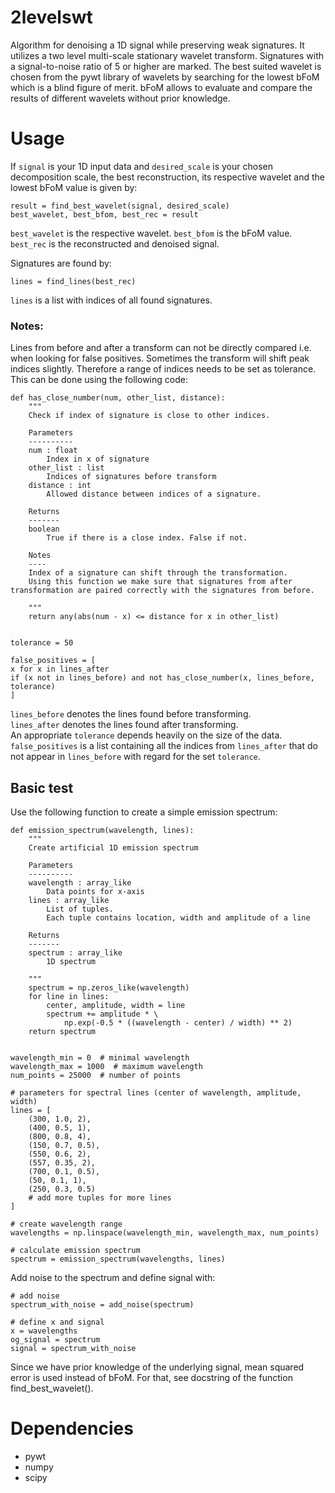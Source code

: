 # 2levelswt
Algorithm for denoising a 1D signal while preserving weak signatures. It utilizes a two level multi-scale stationary wavelet transform.
Signatures with a signal-to-noise ratio of 5 or higher are marked. The best suited wavelet is chosen from the pywt library of wavelets by searching for the lowest bFoM which is a blind figure of merit. bFoM allows to evaluate and compare the results of different wavelets without prior knowledge.

# Usage
If `signal` is your 1D input data and `desired_scale` is your chosen decomposition scale, the best reconstruction,  its respective wavelet and the lowest bFoM value is given by:

    result = find_best_wavelet(signal, desired_scale)
    best_wavelet, best_bfom, best_rec = result

`best_wavelet` is the respective wavelet.
`best_bfom` is the bFoM value.
`best_rec` is the reconstructed and denoised signal.

Signatures are found by:

    lines = find_lines(best_rec)

`lines` is a list with indices of all found signatures.

### Notes:

Lines from before and after a transform can not be directly compared i.e. when looking for false positives.
Sometimes the transform will shift peak indices slightly. Therefore a range of indices needs to be set as tolerance. This can be done using the following code:

    def has_close_number(num, other_list, distance):
        """
        Check if index of signature is close to other indices.

        Parameters
        ----------
        num : float
            Index in x of signature 
        other_list : list
            Indices of signatures before transform
        distance : int
            Allowed distance between indices of a signature.

        Returns
        -------
        boolean
            True if there is a close index. False if not.

        Notes
        ----
        Index of a signature can shift through the transformation.
        Using this function we make sure that signatures from after transformation are paired correctly with the signatures from before. 

        """
        return any(abs(num - x) <= distance for x in other_list)
        
        
    tolerance = 50
    
    false_positives = [
    x for x in lines_after
    if (x not in lines_before) and not has_close_number(x, lines_before, tolerance)
    ]

`lines_before` denotes the lines found before transforming.\
`lines_after` denotes the lines found after transforming.\
An appropriate `tolerance` depends heavily on the size of the data. \
`false_positives` is a list containing all the indices from `lines_after` that do not appear in `lines_before` with regard for the set `tolerance`.

    

## Basic test
Use the following function to create a simple emission spectrum:

    def emission_spectrum(wavelength, lines):
        """
        Create artificial 1D emission spectrum

        Parameters
        ----------
        wavelength : array_like
            Data points for x-axis
        lines : array_like
            List of tuples.
            Each tuple contains location, width and amplitude of a line

        Returns
        -------
        spectrum : array_like
            1D spectrum

        """
        spectrum = np.zeros_like(wavelength)
        for line in lines:
            center, amplitude, width = line
            spectrum += amplitude * \
                np.exp(-0.5 * ((wavelength - center) / width) ** 2)
        return spectrum


    wavelength_min = 0  # minimal wavelength
    wavelength_max = 1000  # maximum wavelength
    num_points = 25000  # number of points

    # parameters for spectral lines (center of wavelength, amplitude, width)
    lines = [
        (300, 1.0, 2),
        (400, 0.5, 1),
        (800, 0.8, 4),
        (150, 0.7, 0.5),
        (550, 0.6, 2),
        (557, 0.35, 2),
        (700, 0.1, 0.5),
        (50, 0.1, 1),
        (250, 0.3, 0.5)
        # add more tuples for more lines
    ]

    # create wavelength range
    wavelengths = np.linspace(wavelength_min, wavelength_max, num_points)

    # calculate emission spectrum
    spectrum = emission_spectrum(wavelengths, lines)

Add noise to the spectrum and define signal with:

    # add noise
    spectrum_with_noise = add_noise(spectrum)

    # define x and signal
    x = wavelengths
    og_signal = spectrum
    signal = spectrum_with_noise


Since we have prior knowledge of the underlying signal, mean squared error is used instead of bFoM.
For that, see docstring of the function find_best_wavelet().




# Dependencies
- pywt
- numpy 
- scipy


